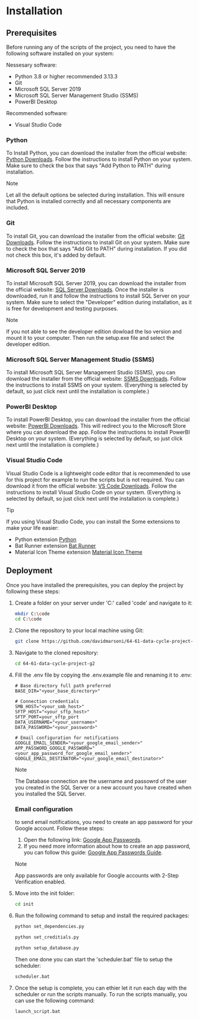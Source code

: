 # Installation

## Prerequisites

Before running any of the scripts of the project, you need to have the following software installed on your system:

Nessesary software:

- Python 3.8 or higher recommended 3.13.3
- Git
- Microsoft SQL Server 2019
- Microsoft SQL Server Management Studio (SSMS)
- PowerBI Desktop

Recommended software:

- Visual Studio Code

### Python

To Install Python, you can download the installer from the official website: [Python Downloads](https://www.python.org/downloads/). Follow the instructions to install Python on your system. Make sure to check the box that says "Add Python to PATH" during installation.

> [!Note]
> Let all the default options be selected during installation. This will ensure that Python is installed correctly and all necessary components are included.

### Git

To install Git, you can download the installer from the official website: [Git Downloads](https://git-scm.com/downloads/win). Follow the instructions to install Git on your system. Make sure to check the box that says "Add Git to PATH" during installation. If you did not check this box, it's added by default.

### Microsoft SQL Server 2019

To install Microsoft SQL Server 2019, you can download the installer from the official website: [SQL Server Downloads](https://go.microsoft.com/fwlink/?linkid=866662).
Once the installer is downloaded, run it and follow the instructions to install SQL Server on your system. Make sure to select the "Developer" edition during installation, as it is free for development and testing purposes.

> [!Note]
> If you not able to see the developer edition dowload the Iso version and mount it to your computer. Then run the setup.exe file and select the developer edition.

### Microsoft SQL Server Management Studio (SSMS)

To install Microsoft SQL Server Management Studio (SSMS), you can download the installer from the official website: [SSMS Downloads](https://aka.ms/ssmsfullsetup). Follow the instructions to install SSMS on your system. (Everything is selected by default, so just click next until the installation is complete.)

### PowerBI Desktop

To install PowerBI Desktop, you can download the installer from the official website: [PowerBI Downloads](https://aka.ms/ssmsfullsetup). This will redirect you to the Microsoft Store where you can download the app. Follow the instructions to install PowerBI Desktop on your system. (Everything is selected by default, so just click next until the installation is complete.)

### Visual Studio Code

Visual Studio Code is a lightweight code editor that is recommended to use for this project for example to run the scripts but is not required. You can download it from the official website: [VS Code Downloads](https://code.visualstudio.com/Download). Follow the instructions to install Visual Studio Code on your system. (Everything is selected by default, so just click next until the installation is complete.)

> [!TIP]
> If you using Visual Studio Code, you can install the Some extensions to make your life easier:
> - Python extension [Python](https://marketplace.visualstudio.com/items?itemName=ms-python.python)
> - Bat Runner extension [Bat Runner](http://marketplace.visualstudio.com/items?itemName=NilsSoderman.batch-runner)
> - Material Icon Theme extension [Material Icon Theme](https://marketplace.visualstudio.com/items?itemName=PKief.material-icon-theme)

## Deployment

Once you have installed the prerequisites, you can deploy the project by following these steps:

1. Create a folder on your server under 'C:\' called 'code' and navigate to it:

   ```bash
   mkdir C:\code
   cd C:\code
   ```

2. Clone the repository to your local machine using Git:

    ```bash
    git clone https://github.com/davidmarsoni/64-61-data-cycle-project-g2.git
    ```

3. Navigate to the cloned repository:

   ```bash
   cd 64-61-data-cycle-project-g2
   ```

4. Fill the .env file by copying the .env.example file and renaming it to .env:

   ```env
   # Base directory full path preferred
   BASE_DIR="<your_base_directory>"

   # Connection credentials
   SMB_HOST="<your_smb_host>"
   SFTP_HOST="<your_sftp_host>"
   SFTP_PORT=your_sftp_port
   DATA_USERNAME="<your_username>"
   DATA_PASSWORD="<your_password>"

   # Email configuration for notifications
   GOOGLE_EMAIL_SENDER="<your_google_email_sender>"
   APP_PASSWORD_GOOGLE_PASSWORD="<your_app_password_for_google_email_sender>"
   GOOGLE_EMAIL_DESTINATOR="<your_google_email_destinator>"
   ```

   >[!NOTE]
   > The Database connection are the username and passowrd of the user you created in the SQL Server or a new account you have created when you installed the SQL Server.

   ### Email configuration

   to send email notifications, you need to create an app password for your Google account. Follow these steps:

   1. Open the following link: [Google App Passwords](https://myaccount.google.com/apppasswords).
   2. If you need more information about how to create an app password, you can follow this guide: [Google App Passwords Guide](https://support.google.com/mail/answer/185833?hl=en).

   >[!NOTE]
   > App passwords are only available for Google accounts with 2-Step Verification enabled.

5. Move into the init folder:

   ```bash
   cd init
   ```

6. Run the following command to setup and install the required packages:

    ```bash
    python set_dependencies.py
    ```
    ```bash
    python set_creditials.py
    ```
    ```bash
    python setup_database.py
    ```
    
    Then one done you can start the 'scheduler.bat' file to setup the scheduler:

    ```bash
    scheduler.bat
    ```

7. Once the setup is complete, you can ethier let it run each day with the scheduler or run the scripts manually. To run the scripts manually, you can use the following command:

    ```bash
    launch_script.bat
    ```
